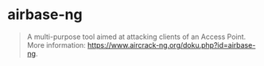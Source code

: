 # airbase-ng

> A multi-purpose tool aimed at attacking clients of an Access Point.
> More information: <https://www.aircrack-ng.org/doku.php?id=airbase-ng>.
